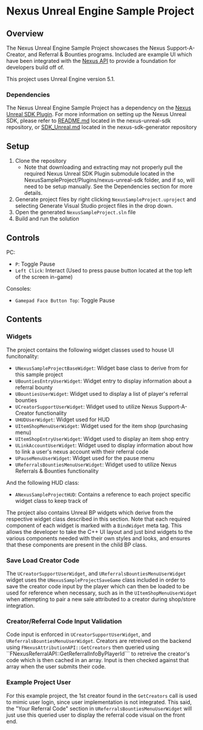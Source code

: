 # Nexus Unreal Engine Sample Project

## Overview
The Nexus Unreal Engine Sample Project showcases the Nexus Support-A-Creator, and Referral & Bounties programs. Included are example UI which have been integrated with the [Nexus API](https://docs.nexus.gg/reference/rest-api/api-reference) to provide a foundation for developers build off of. 

This project uses Unreal Engine version 5.1.

### Dependencies
The Nexus Unreal Engine Sample Project has a dependency on the [Nexus Unreal SDK Plugin](https://github.com/bluequest/nexus-unreal-sdk). For more information on setting up the Nexus Unreal SDK, please refer to [README.md](https://github.com/bluequest/nexus-unreal-sdk/blob/main/README.md) located in the nexus-unreal-sdk repository, or [SDK_Unreal.md](https://github.com/bluequest/nexus-sdk-generator/blob/docs-workshop/SDK_Unreal.md) located in the nexus-sdk-generator repository

## Setup
1) Clone the repository 
    * Note that downloading and extracting may not properly pull the required Nexus Unreal SDK Plugin submodule located in the NexusSampleProject/Plugins/nexus-unreal-sdk folder, and if so, will need to be setup manually. See the Dependencies section for more details.
2) Generate project files by right clicking ```NexusSampleProject.uproject``` and selecting Generate Visual Studio project files in the drop down.
3) Open the generated ```NexusSampleProject.sln``` file
4) Build and run the solution

## Controls
PC:
- ```P```: Toggle Pause
- ```Left Click```: Interact (Used to press pause button located at the top left of the screen in-game)

Consoles:
- ```Gamepad Face Button Top```: Toggle Pause

## Contents

### Widgets
The project contains the following widget classes used to house UI funcitonality:
- ```UNexusSampleProjectBaseWidget```: Widget base class to derive from for this sample project
- ```UBountiesEntryUserWidget```: Widget entry to display information about a referral bounty
- ```UBountiesUserWidget```: Widget used to display a list of player's referral bounties
- ```UCreatorSupportUserWidget```: Widget used to utilize Nexus Support-A-Creator functionality 
- ```UHUDUserWidget```: Widget used for HUD
- ```UItemShopMenuUserWidget```: Widget used for the item shop (purchasing menu)
- ```UItemShopEntryUserWidget```: Widget used to display an item shop entry
- ```ULinkAccountUserWidget```: Widget used to display information about how to link a user's nexus account with their referral code
- ```UPauseMenuUserWidget```: Widget used for the pause menu
- ```UReferralsBountiesMenuUserWidget```: Widget used to utilize Nexus Referrals & Bounties functionality

And the following HUD class: 
- ```ANexusSampleProjectHUD```: Contains a reference to each project specific widget class to keep track of

The project also contains Unreal BP widgets which derive from the respective widget class described in this section. Note that each required component of each widget is marked with a ```BindWidget``` meta tag. This allows the developer to take the C++ UI layout and just bind widgets to the various components needed with their own styles and looks, and ensures that these components are present in the child BP class. 

### Save Load Creator Code
The ```UCreatorSupportUserWidget```, and ```UReferralsBountiesMenuUserWidget``` widget uses the ```UNexusSampleProjectSaveGame``` class included in order to save the creator code input by the player which can then be loaded to be used for reference when necessary, such as in the ```UItemShopMenuUserWidget``` when attempting to pair a new sale attributed to a creator during shop/store integration. 

### Creator/Referral Code Input Validation
Code input is enforced in ```UCreatorSupportUserWidget```, and ```UReferralsBountiesMenuUserWidget```. Creators are retreived on the backend using ```FNexusAttributionAPI::GetCreators``` then queried using ``FNexusReferralAPI::GetReferralInfoByPlayerId``` to retreive the creator's code which is then cached in an array. Input is then checked against that array when the user submits their code.

### Example Project User
For this example project, the 1st creator found in the ```GetCreators``` call is used to mimic user login, since user implementation is not integrated. This said, the "Your Referral Code" section in ```UReferralsBountiesMenuUserWidget``` will just use this queried user to display the referral code visual on the front end.

